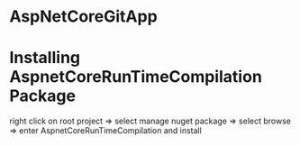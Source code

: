 # AspNetCoreGitApp

# Installing AspnetCoreRunTimeCompilation Package
right click on root project => select manage nuget package => select browse => enter AspnetCoreRunTimeCompilation and install
